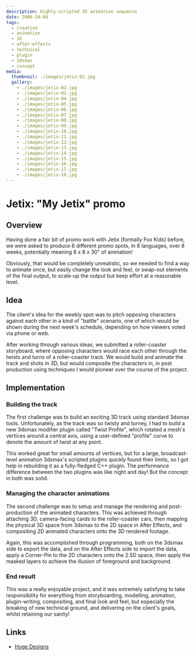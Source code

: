 ```yaml
---
description: Highly-scripted 3D animation sequence
date: 2006-10-08
tags:
  - creative
  - animation
  - 3d
  - after-effects
  - technical
  - plugin
  - 3dsmax
  - concept
media:
  thumbnail: ./images/jetix-02.jpg
  gallery:
    - ./images/jetix-02.jpg
    - ./images/jetix-03.jpg
    - ./images/jetix-04.jpg
    - ./images/jetix-05.jpg
    - ./images/jetix-06.jpg
    - ./images/jetix-07.jpg
    - ./images/jetix-08.jpg
    - ./images/jetix-09.jpg
    - ./images/jetix-10.jpg
    - ./images/jetix-11.jpg
    - ./images/jetix-12.jpg
    - ./images/jetix-13.jpg
    - ./images/jetix-14.jpg
    - ./images/jetix-15.jpg
    - ./images/jetix-16.jpg
    - ./images/jetix-17.jpg
    - ./images/jetix-18.jpg
---
```


# Jetix: "My Jetix" promo

## Overview

Having done a fair bit of promo work with Jetix (formally Fox Kids) before, we were asked to produce 8 different promo spots, in 8 languages, over 8 weeks, potentially meaning 8 x 8 x 30" of animation!

Obviously, that would be completely unrealistic, so we needed to find a way to animate once, but easily change the look and feel, or swap-out elements of the final output, to scale-up the output but keep effort at a reasonable level.

## Idea

The client's idea for the weekly spot was to pitch opposing characters against each other in a kind of "battle" scenario, one of which would be shown during the next week's schedule, depending on how viewers voted via phone or web.

After working through various ideas, we submitted a roller-coaster storyboard, where opposing characters would race each other through the twists and turns of a roller-coaster track. We would build and animate the track and shots in 3D, but would composite the characters in, in post production using techniques I would pioneer over the course of the project.

## Implementation

### Building the track

The first challenge was to build an exciting 3D track using standard 3dsmax tools. Unfortunately, as the track was so twisty and turney, I had to build a new 3dsmax modifier plugin called "Twist Profile", which rotated a mesh's vertices around a central axis, using a user-defined "profile" curve to denote the amount of twist at any point.

This worked great for small amounts of vertices, but for a large, broadcast-level animation 3dsmax's scripted plugins quickly found their limits, so I got help in rebuilding it as a fully-fledged C++ plugin. The performance difference between the two plugins was like night and day! But the concept in both was solid.

### Managing the character animations

The second challenge was to setup and manage the rendering and post-production of the animated characters. This was achieved through attaching 3D, camera-facing cards to the roller-coaster cars, then mapping the physical 3D space from 3dsmax to the 2D space in After Effects, and compositing 2D animated characters onto the 3D rendered footage.

Again, this was accomplished through programming, both on the 3dsmax side to export the data, and on the After Effects side to import the data, apply a Corner-Pin to the 2D characters onto the 2.5D space, then apply the masked layers to achieve the illusion of foreground and background.

### End result

This was a really enjoyable project, and it was extremely satisfying to take responsibility for everything from storyboarding, modelling, animation, plugin-writing, compositing, and final look and feel, but especially the breaking of new technical ground, and delivering on the client's goals, whilst retaining our sanity!

## Links

- [Huge Designs](http://hugedesigns.co.uk/news)
